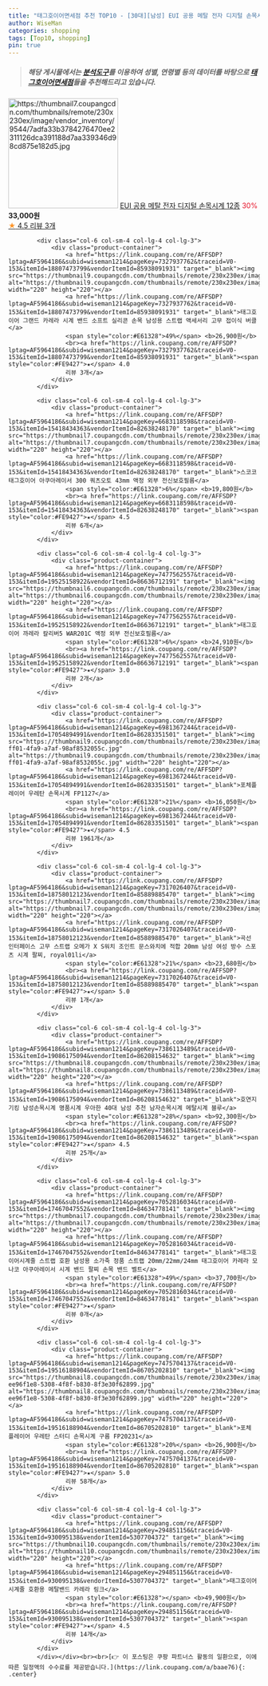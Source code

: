 ```yaml
---
title: "태그호이어면세점 추천 TOP10 - [30대][남성] EUI 공용 메탈 전자 디지털 손목시계 12종"
author: WiseMan
categories: shopping
tags: [Top10, shopping]
pin: true
---
```


> ##### 해당 게시물에서는 [**분석도구**](https://itemscout.io/)를 이용하여 **성별**, **연령별** 등의 데이터를 바탕으로 [**태그호이어면세점**](https://link.coupang.com/a/baae76)들을 추천해드리고 있습니다.
<div class="container"><div class="row">
            <div class="col-6 col-sm-4 col-lg-4 col-lg-3">
                <div class="product-container">
                    <a href="https://link.coupang.com/re/AFFSDP?lptag=AF5964186&subid=wiseman1214&pageKey=7412688897&traceid=V0-153&itemId=19210624778&vendorItemId=86327730647" target="_blank"><img src="https://thumbnail7.coupangcdn.com/thumbnails/remote/230x230ex/image/vendor_inventory/9544/7adfa33b3784276470ee2311126dca391188d7aa339346d98cd875e182d5.jpg" alt="https://thumbnail7.coupangcdn.com/thumbnails/remote/230x230ex/image/vendor_inventory/9544/7adfa33b3784276470ee2311126dca391188d7aa339346d98cd875e182d5.jpg" width="220" height="220"></a>
                    <a href="https://link.coupang.com/re/AFFSDP?lptag=AF5964186&subid=wiseman1214&pageKey=7412688897&traceid=V0-153&itemId=19210624778&vendorItemId=86327730647" target="_blank">EUI 공용 메탈 전자 디지털 손목시계 12종</a>
                    <span style="color:#E61328">30%</span> <b>33,000원</b>
                    <br><a href="https://link.coupang.com/re/AFFSDP?lptag=AF5964186&subid=wiseman1214&pageKey=7412688897&traceid=V0-153&itemId=19210624778&vendorItemId=86327730647" target="_blank"><span style="color:#FE9427">★</span> 4.5
                    리뷰 3개</a>
                </div>
            </div>
            
            <div class="col-6 col-sm-4 col-lg-4 col-lg-3">
                <div class="product-container">
                    <a href="https://link.coupang.com/re/AFFSDP?lptag=AF5964186&subid=wiseman1214&pageKey=7327937762&traceid=V0-153&itemId=18807473799&vendorItemId=85938091931" target="_blank"><img src="https://thumbnail9.coupangcdn.com/thumbnails/remote/230x230ex/image/vendor_inventory/6952/97b40b32e3d1cf6e32751527694b9f78af054e368de1ef5e4dd8759e9c70.jpg" alt="https://thumbnail9.coupangcdn.com/thumbnails/remote/230x230ex/image/vendor_inventory/6952/97b40b32e3d1cf6e32751527694b9f78af054e368de1ef5e4dd8759e9c70.jpg" width="220" height="220"></a>
                    <a href="https://link.coupang.com/re/AFFSDP?lptag=AF5964186&subid=wiseman1214&pageKey=7327937762&traceid=V0-153&itemId=18807473799&vendorItemId=85938091931" target="_blank">태그호이어 그랜드 카레라 시계 밴드 소프트 실리콘 손목 남성용 스트랩 액세서리 고무 접이식 버클</a>
                    <span style="color:#E61328">49%</span> <b>26,900원</b>
                    <br><a href="https://link.coupang.com/re/AFFSDP?lptag=AF5964186&subid=wiseman1214&pageKey=7327937762&traceid=V0-153&itemId=18807473799&vendorItemId=85938091931" target="_blank"><span style="color:#FE9427">★</span> 4.0
                    리뷰 3개</a>
                </div>
            </div>
            
            <div class="col-6 col-sm-4 col-lg-4 col-lg-3">
                <div class="product-container">
                    <a href="https://link.coupang.com/re/AFFSDP?lptag=AF5964186&subid=wiseman1214&pageKey=6683118598&traceid=V0-153&itemId=15418434363&vendorItemId=82638248170" target="_blank"><img src="https://thumbnail7.coupangcdn.com/thumbnails/remote/230x230ex/image/vendor_inventory/3201/afad240d3ed5f7d5b2f5dcab957a9cdbc8cf0d03786fb2871be8938316db.jpg" alt="https://thumbnail7.coupangcdn.com/thumbnails/remote/230x230ex/image/vendor_inventory/3201/afad240d3ed5f7d5b2f5dcab957a9cdbc8cf0d03786fb2871be8938316db.jpg" width="220" height="220"></a>
                    <a href="https://link.coupang.com/re/AFFSDP?lptag=AF5964186&subid=wiseman1214&pageKey=6683118598&traceid=V0-153&itemId=15418434363&vendorItemId=82638248170" target="_blank">스코코 태그호이어 아쿠아레이서 300 쿼츠오토 43mm 액정 외부 전신보호필름</a>
                    <span style="color:#E61328">6%</span> <b>19,800원</b>
                    <br><a href="https://link.coupang.com/re/AFFSDP?lptag=AF5964186&subid=wiseman1214&pageKey=6683118598&traceid=V0-153&itemId=15418434363&vendorItemId=82638248170" target="_blank"><span style="color:#FE9427">★</span> 4.5
                    리뷰 6개</a>
                </div>
            </div>
            
            <div class="col-6 col-sm-4 col-lg-4 col-lg-3">
                <div class="product-container">
                    <a href="https://link.coupang.com/re/AFFSDP?lptag=AF5964186&subid=wiseman1214&pageKey=7477562557&traceid=V0-153&itemId=19525158922&vendorItemId=86636712191" target="_blank"><img src="https://thumbnail6.coupangcdn.com/thumbnails/remote/230x230ex/image/vendor_inventory/a066/42f9f953aa1e2e1b9a9069c2d11ec9690e8162580980a5862b707dd4e99e.jpg" alt="https://thumbnail6.coupangcdn.com/thumbnails/remote/230x230ex/image/vendor_inventory/a066/42f9f953aa1e2e1b9a9069c2d11ec9690e8162580980a5862b707dd4e99e.jpg" width="220" height="220"></a>
                    <a href="https://link.coupang.com/re/AFFSDP?lptag=AF5964186&subid=wiseman1214&pageKey=7477562557&traceid=V0-153&itemId=19525158922&vendorItemId=86636712191" target="_blank">태그호이어 까레라 칼리버5 WAR201C 액정 외부 전신보호필름</a>
                    <span style="color:#E61328">6%</span> <b>24,910원</b>
                    <br><a href="https://link.coupang.com/re/AFFSDP?lptag=AF5964186&subid=wiseman1214&pageKey=7477562557&traceid=V0-153&itemId=19525158922&vendorItemId=86636712191" target="_blank"><span style="color:#FE9427">★</span> 3.0
                    리뷰 2개</a>
                </div>
            </div>
            
            <div class="col-6 col-sm-4 col-lg-4 col-lg-3">
                <div class="product-container">
                    <a href="https://link.coupang.com/re/AFFSDP?lptag=AF5964186&subid=wiseman1214&pageKey=6981367244&traceid=V0-153&itemId=17054894991&vendorItemId=86283351501" target="_blank"><img src="https://thumbnail9.coupangcdn.com/thumbnails/remote/230x230ex/image/retail/images/2023/06/15/12/2/4ced9c39-ff01-4fa9-a7af-98af8532055c.jpg" alt="https://thumbnail9.coupangcdn.com/thumbnails/remote/230x230ex/image/retail/images/2023/06/15/12/2/4ced9c39-ff01-4fa9-a7af-98af8532055c.jpg" width="220" height="220"></a>
                    <a href="https://link.coupang.com/re/AFFSDP?lptag=AF5964186&subid=wiseman1214&pageKey=6981367244&traceid=V0-153&itemId=17054894991&vendorItemId=86283351501" target="_blank">포체플레이어 우레탄 손목시계 FP1127</a>
                    <span style="color:#E61328">21%</span> <b>16,050원</b>
                    <br><a href="https://link.coupang.com/re/AFFSDP?lptag=AF5964186&subid=wiseman1214&pageKey=6981367244&traceid=V0-153&itemId=17054894991&vendorItemId=86283351501" target="_blank"><span style="color:#FE9427">★</span> 4.5
                    리뷰 1961개</a>
                </div>
            </div>
            
            <div class="col-6 col-sm-4 col-lg-4 col-lg-3">
                <div class="product-container">
                    <a href="https://link.coupang.com/re/AFFSDP?lptag=AF5964186&subid=wiseman1214&pageKey=7317026407&traceid=V0-153&itemId=18758012123&vendorItemId=85889885470" target="_blank"><img src="https://thumbnail7.coupangcdn.com/thumbnails/remote/230x230ex/image/vendor_inventory/4384/ba5eae9c90337b7594733190028a35eabe0a0f602ed85bda62fcba7cf7bf.jpg" alt="https://thumbnail7.coupangcdn.com/thumbnails/remote/230x230ex/image/vendor_inventory/4384/ba5eae9c90337b7594733190028a35eabe0a0f602ed85bda62fcba7cf7bf.jpg" width="220" height="220"></a>
                    <a href="https://link.coupang.com/re/AFFSDP?lptag=AF5964186&subid=wiseman1214&pageKey=7317026407&traceid=V0-153&itemId=18758012123&vendorItemId=85889885470" target="_blank">곡선 인터페이스 고무 스트랩 오메가 X S워치 조인트 문스와치에 적합 20mm 남성 여성 방수 스포츠 시계 팔찌, royal01li</a>
                    <span style="color:#E61328">21%</span> <b>23,680원</b>
                    <br><a href="https://link.coupang.com/re/AFFSDP?lptag=AF5964186&subid=wiseman1214&pageKey=7317026407&traceid=V0-153&itemId=18758012123&vendorItemId=85889885470" target="_blank"><span style="color:#FE9427">★</span> 5.0
                    리뷰 1개</a>
                </div>
            </div>
            
            <div class="col-6 col-sm-4 col-lg-4 col-lg-3">
                <div class="product-container">
                    <a href="https://link.coupang.com/re/AFFSDP?lptag=AF5964186&subid=wiseman1214&pageKey=7386113489&traceid=V0-153&itemId=19086175094&vendorItemId=86208154632" target="_blank"><img src="https://thumbnail8.coupangcdn.com/thumbnails/remote/230x230ex/image/vendor_inventory/f03f/b94681e7afb330da51aa29b057cae3ba651af5959dfb757cba5a8e2d0f54.jpg" alt="https://thumbnail8.coupangcdn.com/thumbnails/remote/230x230ex/image/vendor_inventory/f03f/b94681e7afb330da51aa29b057cae3ba651af5959dfb757cba5a8e2d0f54.jpg" width="220" height="220"></a>
                    <a href="https://link.coupang.com/re/AFFSDP?lptag=AF5964186&subid=wiseman1214&pageKey=7386113489&traceid=V0-153&itemId=19086175094&vendorItemId=86208154632" target="_blank">호연지기킹 남성손목시계 명품시계 우아한 40대 남성 추천 남자손목시계 메탈시계 블루</a>
                    <span style="color:#E61328">28%</span> <b>92,300원</b>
                    <br><a href="https://link.coupang.com/re/AFFSDP?lptag=AF5964186&subid=wiseman1214&pageKey=7386113489&traceid=V0-153&itemId=19086175094&vendorItemId=86208154632" target="_blank"><span style="color:#FE9427">★</span> 4.5
                    리뷰 25개</a>
                </div>
            </div>
            
            <div class="col-6 col-sm-4 col-lg-4 col-lg-3">
                <div class="product-container">
                    <a href="https://link.coupang.com/re/AFFSDP?lptag=AF5964186&subid=wiseman1214&pageKey=7052816034&traceid=V0-153&itemId=17467047552&vendorItemId=84634778141" target="_blank"><img src="https://thumbnail7.coupangcdn.com/thumbnails/remote/230x230ex/image/vendor_inventory/4001/2d380a56cc04dadffded077fc486c0bb0b90853588b1ebb573948e9a665d.jpg" alt="https://thumbnail7.coupangcdn.com/thumbnails/remote/230x230ex/image/vendor_inventory/4001/2d380a56cc04dadffded077fc486c0bb0b90853588b1ebb573948e9a665d.jpg" width="220" height="220"></a>
                    <a href="https://link.coupang.com/re/AFFSDP?lptag=AF5964186&subid=wiseman1214&pageKey=7052816034&traceid=V0-153&itemId=17467047552&vendorItemId=84634778141" target="_blank">태그호이어시계줄 스트랩 호환 남성용 소가죽 정품 스트랩 20mm/22mm/24mm 태그호이어 카레라 모나코 아쿠아레이서 시계 밴드 팔찌 손목 밴드 벨트</a>
                    <span style="color:#E61328">49%</span> <b>37,700원</b>
                    <br><a href="https://link.coupang.com/re/AFFSDP?lptag=AF5964186&subid=wiseman1214&pageKey=7052816034&traceid=V0-153&itemId=17467047552&vendorItemId=84634778141" target="_blank"><span style="color:#FE9427">★</span> 
                    리뷰 0개</a>
                </div>
            </div>
            
            <div class="col-6 col-sm-4 col-lg-4 col-lg-3">
                <div class="product-container">
                    <a href="https://link.coupang.com/re/AFFSDP?lptag=AF5964186&subid=wiseman1214&pageKey=7475704137&traceid=V0-153&itemId=19516188904&vendorItemId=86705202810" target="_blank"><img src="https://thumbnail8.coupangcdn.com/thumbnails/remote/230x230ex/image/retail/images/464866961298410-ee96f1e8-5308-4f8f-b830-8f3e30f62899.jpg" alt="https://thumbnail8.coupangcdn.com/thumbnails/remote/230x230ex/image/retail/images/464866961298410-ee96f1e8-5308-4f8f-b830-8f3e30f62899.jpg" width="220" height="220"></a>
                    <a href="https://link.coupang.com/re/AFFSDP?lptag=AF5964186&subid=wiseman1214&pageKey=7475704137&traceid=V0-153&itemId=19516188904&vendorItemId=86705202810" target="_blank">포체 플레이어 우레탄 스터디 손목시계 구름 FP20231</a>
                    <span style="color:#E61328">20%</span> <b>26,900원</b>
                    <br><a href="https://link.coupang.com/re/AFFSDP?lptag=AF5964186&subid=wiseman1214&pageKey=7475704137&traceid=V0-153&itemId=19516188904&vendorItemId=86705202810" target="_blank"><span style="color:#FE9427">★</span> 5.0
                    리뷰 58개</a>
                </div>
            </div>
            
            <div class="col-6 col-sm-4 col-lg-4 col-lg-3">
                <div class="product-container">
                    <a href="https://link.coupang.com/re/AFFSDP?lptag=AF5964186&subid=wiseman1214&pageKey=294851156&traceid=V0-153&itemId=930095138&vendorItemId=5307704372" target="_blank"><img src="https://thumbnail10.coupangcdn.com/thumbnails/remote/230x230ex/image/vendor_inventory/e29e/0fd4a6a59647b6e3068b5e53e32f74416c2b3af63710067db085b3ec09b8.jpg" alt="https://thumbnail10.coupangcdn.com/thumbnails/remote/230x230ex/image/vendor_inventory/e29e/0fd4a6a59647b6e3068b5e53e32f74416c2b3af63710067db085b3ec09b8.jpg" width="220" height="220"></a>
                    <a href="https://link.coupang.com/re/AFFSDP?lptag=AF5964186&subid=wiseman1214&pageKey=294851156&traceid=V0-153&itemId=930095138&vendorItemId=5307704372" target="_blank">태그호이어 시계줄 호환용 메탈밴드 카레라 링크</a>
                    <span style="color:#E61328"></span> <b>49,900원</b>
                    <br><a href="https://link.coupang.com/re/AFFSDP?lptag=AF5964186&subid=wiseman1214&pageKey=294851156&traceid=V0-153&itemId=930095138&vendorItemId=5307704372" target="_blank"><span style="color:#FE9427">★</span> 4.5
                    리뷰 14개</a>
                </div>
            </div>
            </div></div><br><br>[👉 이 포스팅은 쿠팡 파트너스 활동의 일환으로, 이에 따른 일정액의 수수료를 제공받습니다.](https://link.coupang.com/a/baae76){: .center}